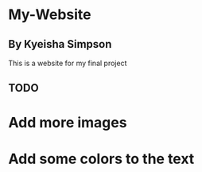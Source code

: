 # My-Website
## By Kyeisha Simpson
This is a website for my final project
## TODO
# Add more images
# Add some colors to the text
